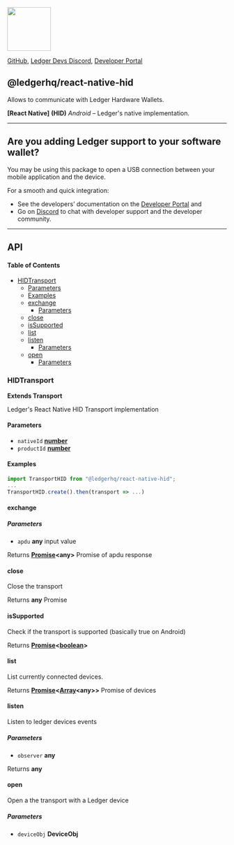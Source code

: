 <img src="https://user-images.githubusercontent.com/4631227/191834116-59cf590e-25cc-4956-ae5c-812ea464f324.png" height="100" />

[GitHub](https://github.com/LedgerHQ/ledger-live/),
[Ledger Devs Discord](https://developers.ledger.com/discord-pro),
[Developer Portal](https://developers.ledger.com/)

## @ledgerhq/react-native-hid

Allows to communicate with Ledger Hardware Wallets.

**\[React Native]** **(HID)** *Android* – Ledger's native implementation.

***

## Are you adding Ledger support to your software wallet?

You may be using this package to open a USB connection between your mobile application and the device.

For a smooth and quick integration:

*   See the developers’ documentation on the [Developer Portal](https://developers.ledger.com/docs/transport/overview/) and
*   Go on [Discord](https://developers.ledger.com/discord-pro/) to chat with developer support and the developer community.

***

## API

<!-- Generated by documentation.js. Update this documentation by updating the source code. -->

#### Table of Contents

*   [HIDTransport](#hidtransport)
    *   [Parameters](#parameters)
    *   [Examples](#examples)
    *   [exchange](#exchange)
        *   [Parameters](#parameters-1)
    *   [close](#close)
    *   [isSupported](#issupported)
    *   [list](#list)
    *   [listen](#listen)
        *   [Parameters](#parameters-2)
    *   [open](#open)
        *   [Parameters](#parameters-3)

### HIDTransport

**Extends Transport**

Ledger's React Native HID Transport implementation

#### Parameters

*   `nativeId` **[number](https://developer.mozilla.org/docs/Web/JavaScript/Reference/Global_Objects/Number)**&#x20;
*   `productId` **[number](https://developer.mozilla.org/docs/Web/JavaScript/Reference/Global_Objects/Number)**&#x20;

#### Examples

```javascript
import TransportHID from "@ledgerhq/react-native-hid";
...
TransportHID.create().then(transport => ...)
```

#### exchange

##### Parameters

*   `apdu` **any** input value

Returns **[Promise](https://developer.mozilla.org/docs/Web/JavaScript/Reference/Global_Objects/Promise)\<any>** Promise of apdu response

#### close

Close the transport

Returns **any** Promise

#### isSupported

Check if the transport is supported (basically true on Android)

Returns **[Promise](https://developer.mozilla.org/docs/Web/JavaScript/Reference/Global_Objects/Promise)<[boolean](https://developer.mozilla.org/docs/Web/JavaScript/Reference/Global_Objects/Boolean)>**&#x20;

#### list

List currently connected devices.

Returns **[Promise](https://developer.mozilla.org/docs/Web/JavaScript/Reference/Global_Objects/Promise)<[Array](https://developer.mozilla.org/docs/Web/JavaScript/Reference/Global_Objects/Array)\<any>>** Promise of devices

#### listen

Listen to ledger devices events

##### Parameters

*   `observer` **any**&#x20;

Returns **any**&#x20;

#### open

Open a the transport with a Ledger device

##### Parameters

*   `deviceObj` **DeviceObj**&#x20;
